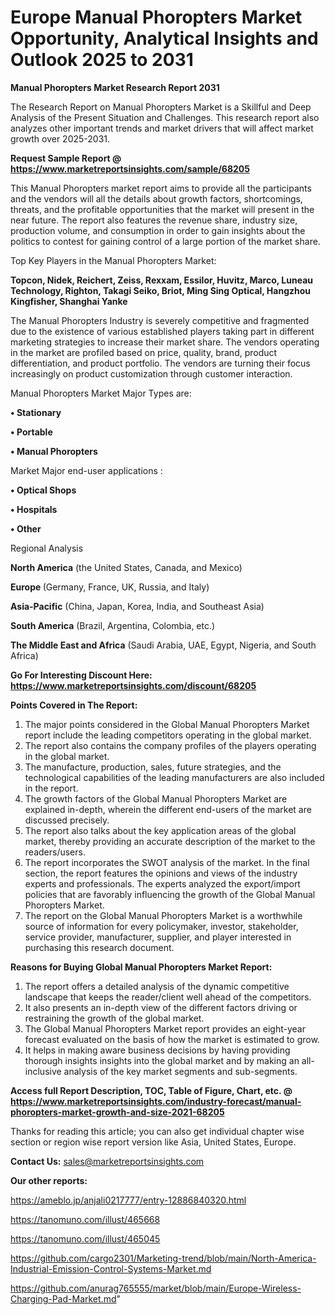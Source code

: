 # Europe Manual Phoropters Market Opportunity, Analytical Insights and Outlook 2025 to 2031

<strong>Manual Phoropters Market Research Report 2031</strong>

The Research Report on Manual Phoropters Market is a Skillful and Deep Analysis of the Present Situation and Challenges. This research report also analyzes other important trends and market drivers that will affect market growth over 2025-2031.

<strong>Request Sample Report @ <a href=https://www.marketreportsinsights.com/sample/68205>https://www.marketreportsinsights.com/sample/68205</a></strong>

This Manual Phoropters market report aims to provide all the participants and the vendors will all the details about growth factors, shortcomings, threats, and the profitable opportunities that the market will present in the near future. The report also features the revenue share, industry size, production volume, and consumption in order to gain insights about the politics to contest for gaining control of a large portion of the market share.

Top Key Players in the Manual Phoropters Market:

<strong>Topcon, Nidek, Reichert, Zeiss, Rexxam, Essilor, Huvitz, Marco, Luneau Technology, Righton, Takagi Seiko, Briot, Ming Sing Optical, Hangzhou Kingfisher, Shanghai Yanke</strong>

The Manual Phoropters Industry is severely competitive and fragmented due to the existence of various established players taking part in different marketing strategies to increase their market share. The vendors operating in the market are profiled based on price, quality, brand, product differentiation, and product portfolio. The vendors are turning their focus increasingly on product customization through customer interaction.

Manual Phoropters Market Major Types are:

<strong>• Stationary

• Portable

• Manual Phoropters</strong>

Market Major end-user applications :

<strong>• Optical Shops

• Hospitals

• Other</strong>

Regional Analysis

</u><strong><b>North America</b></strong> (the United States, Canada, and Mexico)

<strong><b>Europe </b></strong>(Germany, France, UK, Russia, and Italy)

<strong><b>Asia-Pacific</b></strong> (China, Japan, Korea, India, and Southeast Asia)

<strong><b>South America</b></strong> (Brazil, Argentina, Colombia, etc.)

<strong><b>The Middle East and Africa</b></strong> (Saudi Arabia, UAE, Egypt, Nigeria, and South Africa)

<strong>Go For Interesting Discount Here: <a href=https://www.marketreportsinsights.com/discount/68205>https://www.marketreportsinsights.com/discount/68205</a></strong>

<strong>Points Covered in The Report:</strong>
<ol>
  <li>The major points considered in the Global Manual Phoropters Market report include the leading competitors operating in the global market.</li>
  <li>The report also contains the company profiles of the players operating in the global market.</li>
  <li>The manufacture, production, sales, future strategies, and the technological capabilities of the leading manufacturers are also included in the report.</li>
  <li>The growth factors of the Global Manual Phoropters Market are explained in-depth, wherein the different end-users of the market are discussed precisely.</li>
  <li>The report also talks about the key application areas of the global market, thereby providing an accurate description of the market to the readers/users.</li>
  <li>The report incorporates the SWOT analysis of the market. In the final section, the report features the opinions and views of the industry experts and professionals. The experts analyzed the export/import policies that are favorably influencing the growth of the Global Manual Phoropters Market.</li>
  <li>The report on the Global Manual Phoropters Market is a worthwhile source of information for every policymaker, investor, stakeholder, service provider, manufacturer, supplier, and player interested in purchasing this research document.</li>
</ol>
<strong>Reasons for Buying Global Manual Phoropters Market Report:</strong>

<ol>
  <li>The report offers a detailed analysis of the dynamic competitive landscape that keeps the reader/client well ahead of the competitors.</li>
  <li>It also presents an in-depth view of the different factors driving or restraining the growth of the global market.</li>
  <li>The Global Manual Phoropters Market report provides an eight-year forecast evaluated on the basis of how the market is estimated to grow.</li>
  <li>It helps in making aware business decisions by having providing thorough insights insights into the global market and by making an all-inclusive analysis of the key market segments and sub-segments.</li>
</ol>
<strong>Access full Report Description, TOC, Table of Figure, Chart, etc. @ <a href=https://www.marketreportsinsights.com/industry-forecast/manual-phoropters-market-growth-and-size-2021-68205>https://www.marketreportsinsights.com/industry-forecast/manual-phoropters-market-growth-and-size-2021-68205</a></strong>


Thanks for reading this article; you can also get individual chapter wise section or region wise report version like Asia, United States, Europe.

<strong>Contact Us:</strong>
sales@marketreportsinsights.com

<strong>Our other reports:</strong>

<a href=https://ameblo.jp/anjali0217777/entry-12886840320.html>https://ameblo.jp/anjali0217777/entry-12886840320.html</a>

<a href=https://tanomuno.com/illust/465668>https://tanomuno.com/illust/465668</a>

<a href=https://tanomuno.com/illust/465045>https://tanomuno.com/illust/465045</a>

<a href=https://github.com/cargo2301/Marketing-trend/blob/main/North-America-Industrial-Emission-Control-Systems-Market.md>https://github.com/cargo2301/Marketing-trend/blob/main/North-America-Industrial-Emission-Control-Systems-Market.md</a>

<a href=https://github.com/anurag765555/market/blob/main/Europe-Wireless-Charging-Pad-Market.md>https://github.com/anurag765555/market/blob/main/Europe-Wireless-Charging-Pad-Market.md</a>"
